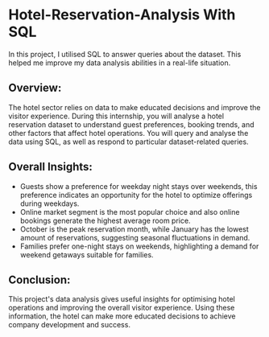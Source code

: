 # Hotel-Reservation-Analysis With SQL
In this project, I utilised SQL to answer queries about the dataset. This helped me improve my data analysis abilities in a real-life situation.

## Overview: 
The hotel sector relies on data to make educated decisions and improve the visitor experience. During this internship, you will analyse a hotel reservation dataset to understand guest preferences, booking trends, and other factors that affect hotel operations. You will query and analyse the data using SQL, as well as respond to particular dataset-related queries.

## Overall Insights:
- Guests show a preference for weekday night stays over weekends, this preference indicates an opportunity for the hotel to optimize offerings during weekdays.
- Online market segment is the most popular choice and also online bookings generate the highest average room price.
- October is the peak reservation month, while January has the lowest amount of reservations, suggesting seasonal fluctuations in demand.
- Families prefer one-night stays on weekends, highlighting a demand for weekend getaways suitable for families.

## Conclusion:
This project's data analysis gives useful insights for optimising hotel operations and improving the overall visitor experience. Using these information, the hotel can make more educated decisions to achieve company development and success.



